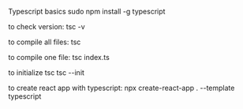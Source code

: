 Typescript basics 
sudo npm install -g typescript 

to check version:
tsc -v

to compile all files:
tsc 

to compile one file:
tsc index.ts 

to initialize tsc
tsc --init

to create react app with typescript: 
npx create-react-app . --template typescript